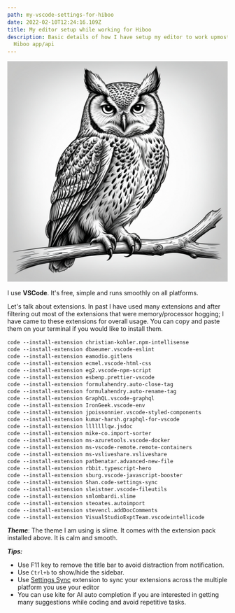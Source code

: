 ```yaml
---
path: my-vscode-settings-for-hiboo
date: 2022-02-10T12:24:16.109Z
title: My editor setup while working for Hiboo
description: Basic details of how I have setup my editor to work upmost for the
  Hiboo app/api
---
```

![hiboo](../assets/15cf3730-fedd-42c1-933f-46639b6c5e2a.png "Hiboo")



I use **VSCode**. It's free, simple and runs smoothly on all platforms.

Let's talk about extensions. In past I have used many extensions and after filtering out most of the extensions that were memory/processor hogging; I have came to these extensions for overall usage. You can copy and paste them on your terminal if you would like to install them.

```
code --install-extension christian-kohler.npm-intellisense
code --install-extension dbaeumer.vscode-eslint
code --install-extension eamodio.gitlens
code --install-extension ecmel.vscode-html-css
code --install-extension eg2.vscode-npm-script
code --install-extension esbenp.prettier-vscode
code --install-extension formulahendry.auto-close-tag
code --install-extension formulahendry.auto-rename-tag
code --install-extension GraphQL.vscode-graphql
code --install-extension IronGeek.vscode-env
code --install-extension jpoissonnier.vscode-styled-components
code --install-extension kumar-harsh.graphql-for-vscode
code --install-extension lllllllqw.jsdoc
code --install-extension mike-co.import-sorter
code --install-extension ms-azuretools.vscode-docker
code --install-extension ms-vscode-remote.remote-containers
code --install-extension ms-vsliveshare.vsliveshare
code --install-extension patbenatar.advanced-new-file
code --install-extension rbbit.typescript-hero
code --install-extension sburg.vscode-javascript-booster
code --install-extension Shan.code-settings-sync
code --install-extension sleistner.vscode-fileutils
code --install-extension smlombardi.slime
code --install-extension steoates.autoimport
code --install-extension stevencl.addDocComments
code --install-extension VisualStudioExptTeam.vscodeintellicode
```

***Theme***: The theme I am using is slime. It comes with the extension pack installed above. It is calm and smooth.

***Tips:***

* Use F11 key to remove the title bar to avoid distraction from notification.
* Use `Ctrl+b` to show/hide the sidebar.
* Use  [Settings Sync](https://code.visualstudio.com/docs/editor/settings-sync) extension to sync your extensions across the multiple platform you use your editor
* You can use kite for AI auto completion if you are interested in getting many suggestions while coding and avoid repetitive tasks.
